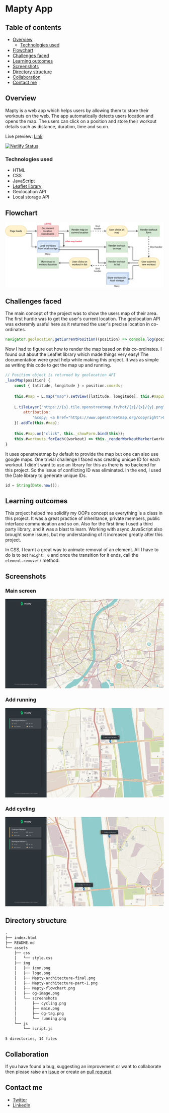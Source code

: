 # Mapty App

## Table of contents

- [Overview](#overview)
  - [Technologies used](#technologies-used)
- [Flowchart](#flowchart)
- [Challenges faced](#challenges-faced)
- [Learning outcomes](#learning-outcomes)
- [Screenshots](#screenshots)
- [Directory structure](#directory-structure)
- [Collaboration](#collaboration)
- [Contact me](#contact-me)

## Overview

Mapty is a web app which helps users by allowing them to store their workouts on the web. The app automatically detects users location and opens the map. The users can click on a position and store their workout details such as distance, duration, time and so on.

Live preview: [Link](https://mapty.darshanvaishya.xyz/)

[![Netlify Status](https://api.netlify.com/api/v1/badges/e44f8729-e46d-48cf-9e86-02fd6e77e439/deploy-status)](https://app.netlify.com/sites/heuristic-aryabhata-5c34b0/deploys)

### Technologies used

- HTML
- CSS
- JavaScript
- [Leaflet library](https://leafletjs.com/)
- Geolocation API
- Local storage API

## Flowchart

![flowchart](./assets/img/flowchart.png)

## Challenges faced

The main concept of the project was to show the users map of their area. The first hurdle was to get the user's current location. The geolocation API was exteremly useful here as it returned the user's precise location in co-ordinates.

```js
navigator.geolocation.getCurrentPosition((position) => console.log(position));
```

Now I had to figure out how to render the map based on this co-ordinates. I found out about the Leaflet library which made things very easy! The documentation were great help while making this project. It was as simple as writing this code to get the map up and running.

```js
// Position object is returned by geolocation API
_loadMap(position) {
    const { latitude, longitude } = position.coords;

    this.#map = L.map("map").setView([latitude, longitude], this.#mapZoomLevel);

    L.tileLayer("https://{s}.tile.openstreetmap.fr/hot/{z}/{x}/{y}.png", {
        attribution:
            '&copy; <a href="https://www.openstreetmap.org/copyright">OpenStreetMap</a> contributors',
    }).addTo(this.#map);

    this.#map.on("click", this._showForm.bind(this));
    this.#workouts.forEach((workout) => this._renderWorkoutMarker(workout));
}
```

It uses openstreetmap by default to provide the map but one can also use google maps.
One trivial challenge I faced was creating unique ID for each workout. I didn't want to use an library for this as there is no backend for this project. So the issue of conflicting ID was eliminated. In the end, I used the Date library to generate unique IDs.

```js
id = String(Date.now());
```

## Learning outcomes

This project helped me solidify my OOPs concept as everything is a class in this project. It was a great practice of inheritance, private members, public interface communication and so on. Also for the first time I used a third party library, and it was a blast to learn. Working with async JavaScript also brought some issues, but my understanding of it increased greatly after this project.

In CSS, I learnt a great way to animate removal of an element. All I have to do is to set `height: 0` and once the transition for it ends, call the `element.remove()` method.

## Screenshots

### Main screen

![main screen](./assets/img/screenshots/main.png)

### Add running

![running](./assets/img/screenshots/running.png)

### Add cycling

![cycling](./assets/img/screenshots/cycling.png)

## Directory structure

```
.
├── index.html
├── README.md
└── assets
    ├── css
    │   └── style.css
    ├── img
    │   ├── icon.png
    │   ├── logo.png
    │   ├── Mapty-architecture-final.png
    │   ├── Mapty-architecture-part-1.png
    │   ├── Mapty-flowchart.png
    │   ├── og-image.png
    │   └── screenshots
    │       ├── cycling.png
    │       ├── main.png
    │       ├── og-tag.png
    │       └── running.png
    └── js
        └── script.js

5 directories, 14 files
```

## Collaboration

If you have found a bug, suggesting an improvement or want to collaborate then please raise an [issue](https://github.com/DarshanVaishya/mapty-app/issues) or create an [pull request](https://github.com/DarshanVaishya/mapty-app/pulls).

## Contact me

- [Twitter](https://twitter.com/darshan_vaishya)
- [LinkedIn](https://www.linkedin.com/in/darshan-vaishya-ba99001a9/)
